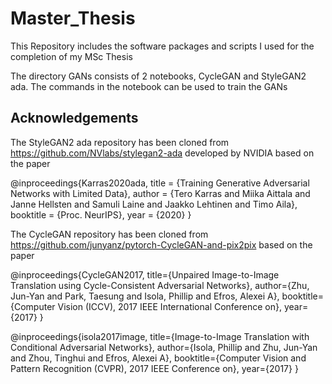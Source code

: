 # Master_Thesis
This Repository includes the software packages and scripts I used for the completion of my MSc Thesis

The directory GANs consists of 2 notebooks, CycleGAN and StyleGAN2 ada. The commands in the notebook can be used to train the GANs 


## Acknowledgements

The StyleGAN2 ada repository has been cloned from https://github.com/NVlabs/stylegan2-ada developed by NVIDIA based on the paper 

@inproceedings{Karras2020ada,
  title     = {Training Generative Adversarial Networks with Limited Data},
  author    = {Tero Karras and Miika Aittala and Janne Hellsten and Samuli Laine and Jaakko Lehtinen and Timo Aila},
  booktitle = {Proc. NeurIPS},
  year      = {2020}
}

The CycleGAN repository has been cloned from https://github.com/junyanz/pytorch-CycleGAN-and-pix2pix based on the paper 

@inproceedings{CycleGAN2017,
  title={Unpaired Image-to-Image Translation using Cycle-Consistent Adversarial Networks},
  author={Zhu, Jun-Yan and Park, Taesung and Isola, Phillip and Efros, Alexei A},
  booktitle={Computer Vision (ICCV), 2017 IEEE International Conference on},
  year={2017}
}


@inproceedings{isola2017image,
  title={Image-to-Image Translation with Conditional Adversarial Networks},
  author={Isola, Phillip and Zhu, Jun-Yan and Zhou, Tinghui and Efros, Alexei A},
  booktitle={Computer Vision and Pattern Recognition (CVPR), 2017 IEEE Conference on},
  year={2017}
}
